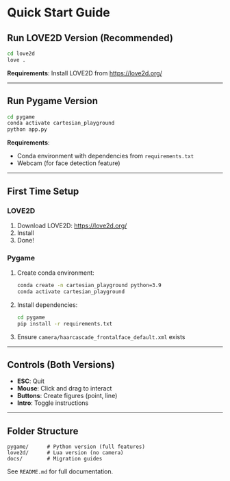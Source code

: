 # Quick Start Guide

## Run LOVE2D Version (Recommended)

```bash
cd love2d
love .
```

**Requirements**: Install LOVE2D from https://love2d.org/

---

## Run Pygame Version

```bash
cd pygame
conda activate cartesian_playground
python app.py
```

**Requirements**:
- Conda environment with dependencies from `requirements.txt`
- Webcam (for face detection feature)

---

## First Time Setup

### LOVE2D
1. Download LOVE2D: https://love2d.org/
2. Install
3. Done!

### Pygame
1. Create conda environment:
   ```bash
   conda create -n cartesian_playground python=3.9
   conda activate cartesian_playground
   ```
2. Install dependencies:
   ```bash
   cd pygame
   pip install -r requirements.txt
   ```
3. Ensure `camera/haarcascade_frontalface_default.xml` exists

---

## Controls (Both Versions)

- **ESC**: Quit
- **Mouse**: Click and drag to interact
- **Buttons**: Create figures (point, line)
- **Intro**: Toggle instructions

---

## Folder Structure

```
pygame/      # Python version (full features)
love2d/      # Lua version (no camera)
docs/        # Migration guides
```

See `README.md` for full documentation.
